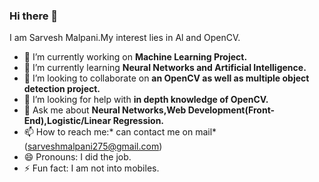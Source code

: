 ### Hi there 👋
I am Sarvesh Malpani.My interest lies in Al and OpenCV.

- 🔭 I’m currently working on **Machine Learning Project.**
- 🌱 I’m currently learning **Neural Networks and Artificial Intelligence.**
- 👯 I’m looking to collaborate on **an OpenCV as well as multiple object detection project.**
- 🤔 I’m looking for help with **in depth knowledge of OpenCV.**
- 💬 Ask me about **Neural Networks,Web Development(Front-End),Logistic/Linear Regression.**
- 📫 How to reach me:* can contact me on mail*
                        (sarveshmalpani275@gmail.com)
- 😄 Pronouns: I did the job.
- ⚡ Fun fact: I am not into mobiles.

